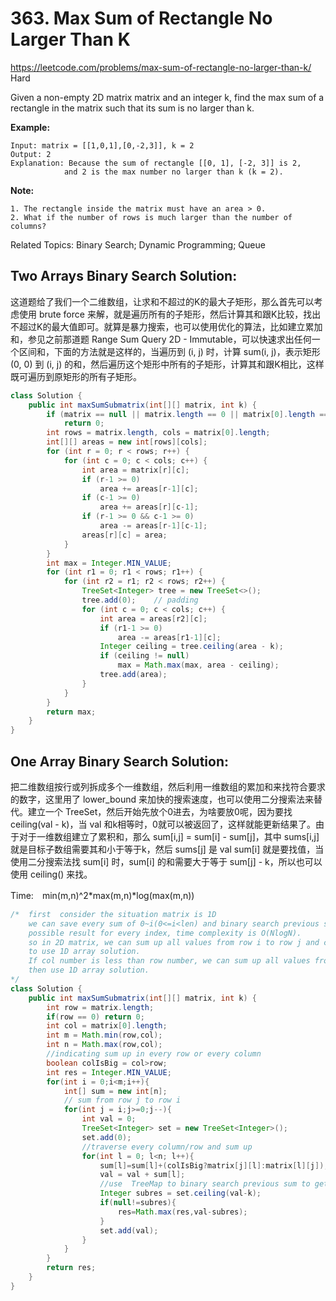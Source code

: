 # 363. Max Sum of Rectangle No Larger Than K
<https://leetcode.com/problems/max-sum-of-rectangle-no-larger-than-k/>
Hard

Given a non-empty 2D matrix matrix and an integer k, find the max sum of a rectangle in the matrix such that its sum is no larger than k.

**Example:**

    Input: matrix = [[1,0,1],[0,-2,3]], k = 2
    Output: 2 
    Explanation: Because the sum of rectangle [[0, 1], [-2, 3]] is 2,
                and 2 is the max number no larger than k (k = 2).

**Note:**

    1. The rectangle inside the matrix must have an area > 0.
    2. What if the number of rows is much larger than the number of columns?

Related Topics: Binary Search; Dynamic Programming; Queue

## Two Arrays Binary Search Solution: 

这道题给了我们一个二维数组，让求和不超过的K的最大子矩形，那么首先可以考虑使用 brute force 来解，就是遍历所有的子矩形，然后计算其和跟K比较，找出不超过K的最大值即可。就算是暴力搜索，也可以使用优化的算法，比如建立累加和，参见之前那道题 Range Sum Query 2D - Immutable，可以快速求出任何一个区间和，下面的方法就是这样的，当遍历到 (i, j) 时，计算 sum(i, j)，表示矩形 (0, 0) 到 (i, j) 的和，然后遍历这个矩形中所有的子矩形，计算其和跟K相比，这样既可遍历到原矩形的所有子矩形。

```java
class Solution {
    public int maxSumSubmatrix(int[][] matrix, int k) {
        if (matrix == null || matrix.length == 0 || matrix[0].length == 0)
            return 0;
        int rows = matrix.length, cols = matrix[0].length;
        int[][] areas = new int[rows][cols];
        for (int r = 0; r < rows; r++) {
            for (int c = 0; c < cols; c++) {
                int area = matrix[r][c];
                if (r-1 >= 0)
                    area += areas[r-1][c];
                if (c-1 >= 0)
                    area += areas[r][c-1];
                if (r-1 >= 0 && c-1 >= 0)
                    area -= areas[r-1][c-1];
                areas[r][c] = area;
            }
        }
        int max = Integer.MIN_VALUE;
        for (int r1 = 0; r1 < rows; r1++) {
            for (int r2 = r1; r2 < rows; r2++) {
                TreeSet<Integer> tree = new TreeSet<>();
                tree.add(0);    // padding
                for (int c = 0; c < cols; c++) {
                    int area = areas[r2][c];
                    if (r1-1 >= 0)
                        area -= areas[r1-1][c];
                    Integer ceiling = tree.ceiling(area - k);
                    if (ceiling != null)
                        max = Math.max(max, area - ceiling);
                    tree.add(area);
                }
            }
        }
        return max;
    }
}
```


## One Array Binary Search Solution: 

把二维数组按行或列拆成多个一维数组，然后利用一维数组的累加和来找符合要求的数字，这里用了 lower_bound 来加快的搜索速度，也可以使用二分搜索法来替代。建立一个 TreeSet，然后开始先放个0进去，为啥要放0呢，因为要找 ceiling(val - k)，当 val 和k相等时，0就可以被返回了，这样就能更新结果了。由于对于一维数组建立了累积和，那么 sum[i,j] = sum[i] - sum[j]，其中 sums[i,j] 就是目标子数组需要其和小于等于k，然后 sums[j] 是 val sum[i] 就是要找值，当使用二分搜索法找 sum[i] 时，sum[i] 的和需要大于等于 sum[j] - k，所以也可以使用 ceiling() 来找。

Time:　min(m,n)^2*max(m,n)*log(max(m,n))
```java
/*  first  consider the situation matrix is 1D
    we can save every sum of 0~i(0<=i<len) and binary search previous sum to find 
    possible result for every index, time complexity is O(NlogN).
    so in 2D matrix, we can sum up all values from row i to row j and create a 1D array 
    to use 1D array solution.
    If col number is less than row number, we can sum up all values from col i to col j 
    then use 1D array solution.
*/
class Solution {
    public int maxSumSubmatrix(int[][] matrix, int k) {
        int row = matrix.length;
        if(row == 0) return 0;
        int col = matrix[0].length;
        int m = Math.min(row,col);
        int n = Math.max(row,col);
        //indicating sum up in every row or every column
        boolean colIsBig = col>row;
        int res = Integer.MIN_VALUE;
        for(int i = 0;i<m;i++){
            int[] sum = new int[n];
            // sum from row j to row i
            for(int j = i;j>=0;j--){
                int val = 0;
                TreeSet<Integer> set = new TreeSet<Integer>();
                set.add(0);
                //traverse every column/row and sum up
                for(int l = 0; l<n; l++){
                    sum[l]=sum[l]+(colIsBig?matrix[j][l]:matrix[l][j]);
                    val = val + sum[l];
                    //use  TreeMap to binary search previous sum to get possible result 
                    Integer subres = set.ceiling(val-k);
                    if(null!=subres){
                        res=Math.max(res,val-subres);
                    }
                    set.add(val);
                }
            }
        }
        return res;
    }
}
```